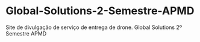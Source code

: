 # Global-Solutions-2-Semestre-APMD
Site de divulgação de serviço de entrega de drone. Global Solutions 2º Semestre APMD

